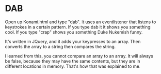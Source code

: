 # DAB

Open up Konami.html and type "dab". It uses an eventlistener that listens to keystrokes in a certain pattern. If you type dab it it shows you something cool. If you type "crap" shows you something Duke Nukemish funny.

It's written in JQuery, and it adds your keypresses to an array. Then converts the array to a string then compares the string.

I learned from this, you cannot compare an array to an array. It will always be false, because they may have the same contents, but they are in different locations in memory. That's how that was explained to me.